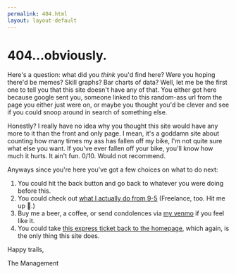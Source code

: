 ```yaml
---
permalink: 404.html
layout: layout-default
---
```


# 404&hellip;obviously.

Here's a question: what did you _think_ you'd find here? Were you hoping there'd be memes? Skill graphs? Bar charts of data? Well, let me be the first one to tell you that this site doesn't have any of that. You either got here because google sent you, someone linked to this random-ass url from the page you either just were on, or maybe you thought you'd be clever and see if you could snoop around in search of something else.

Honestly? I really have no idea why you thought this site would have any more to it than the front and only page. I mean, it's a goddamn site about counting how many times my ass has fallen off my bike, I'm not quite sure what else you want. If you've ever fallen off your bike, you'll know how much it hurts. It ain't fun. 0/10. Would not recommend.

Anyways since you're here you've got a few choices on what to do next:

1. You could hit the back button and go back to whatever you were doing before this.
2. You could check out [what I actually do from 9-5](https://forte.is/) (Freelance, too. Hit me up 🤙.)
3. Buy me a beer, a coffee, or send condolences via [my venmo](https://venmo.com/theforte) if you feel like it.
4. You could take [this express ticket back to the homepage](/), which again, is the only thing this site does.

Happy trails,

The Management
